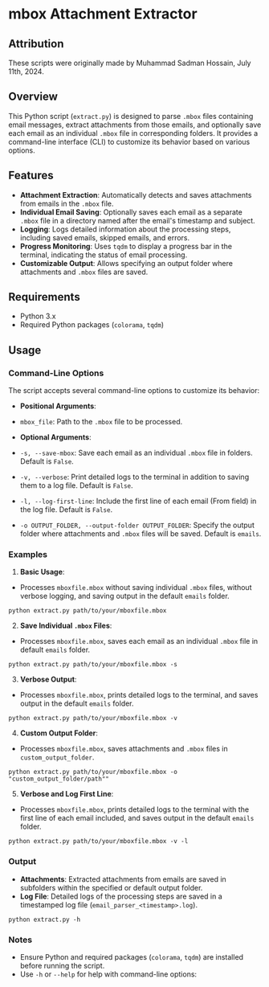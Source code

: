 # mbox Attachment Extractor

## Attribution

These scripts were originally made by Muhammad Sadman Hossain, July 11th, 2024.

## Overview

This Python script (`extract.py`) is designed to parse `.mbox` files containing email messages, extract attachments from those emails, and optionally save each email as an individual `.mbox` file in corresponding folders. It provides a command-line interface (CLI) to customize its behavior based on various options.

## Features

- **Attachment Extraction**: Automatically detects and saves attachments from emails in the `.mbox` file.
- **Individual Email Saving**: Optionally saves each email as a separate `.mbox` file in a directory named after the email's timestamp and subject.
- **Logging**: Logs detailed information about the processing steps, including saved emails, skipped emails, and errors.
- **Progress Monitoring**: Uses `tqdm` to display a progress bar in the terminal, indicating the status of email processing.
- **Customizable Output**: Allows specifying an output folder where attachments and `.mbox` files are saved.

## Requirements

- Python 3.x
- Required Python packages (`colorama`, `tqdm`)


## Usage

### Command-Line Options

The script accepts several command-line options to customize its behavior:

- **Positional Arguments**:
- `mbox_file`: Path to the `.mbox` file to be processed.

- **Optional Arguments**:
- `-s, --save-mbox`: Save each email as an individual `.mbox` file in folders. Default is `False`.
- `-v, --verbose`: Print detailed logs to the terminal in addition to saving them to a log file. Default is `False`.
- `-l, --log-first-line`: Include the first line of each email (From field) in the log file. Default is `False`.
- `-o OUTPUT_FOLDER, --output-folder OUTPUT_FOLDER`: Specify the output folder where attachments and `.mbox` files will be saved. Default is `emails`.

### Examples

1. **Basic Usage**:

- Processes `mboxfile.mbox` without saving individual `.mbox` files, without verbose logging, and saving output in the default `emails` folder.

```
python extract.py path/to/your/mboxfile.mbox
```  

2. **Save Individual `.mbox` Files**:

- Processes `mboxfile.mbox`, saves each email as an individual `.mbox` file in default `emails` folder.

```
python extract.py path/to/your/mboxfile.mbox -s
```

3. **Verbose Output**:

- Processes `mboxfile.mbox`, prints detailed logs to the terminal, and saves output in the default `emails` folder.

```
python extract.py path/to/your/mboxfile.mbox -v
```

4. **Custom Output Folder**:

- Processes `mboxfile.mbox`, saves attachments and `.mbox` files in `custom_output_folder`.

```
python extract.py path/to/your/mboxfile.mbox -o "custom_output_folder/path""
```


5. **Verbose and Log First Line**:

- Processes `mboxfile.mbox`, prints detailed logs to the terminal with the first line of each email included, and saves output in the default `emails` folder.

```
python extract.py path/to/your/mboxfile.mbox -v -l
```


### Output

- **Attachments**: Extracted attachments from emails are saved in subfolders within the specified or default output folder.
- **Log File**: Detailed logs of the processing steps are saved in a timestamped log file (`email_parser_<timestamp>.log`).

```
python extract.py -h
```


### Notes

- Ensure Python and required packages (`colorama`, `tqdm`) are installed before running the script.
- Use `-h` or `--help` for help with command-line options:

